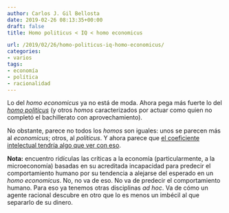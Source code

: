 ```yaml
---
author: Carlos J. Gil Bellosta
date: 2019-02-26 08:13:35+00:00
draft: false
title: Homo politicus < IQ < homo economicus

url: /2019/02/26/homo-politicus-iq-homo-economicus/
categories:
- varios
tags:
- economía
- política
- racionalidad
---
```


Lo del _homo economicus_ ya no está de moda. Ahora pega más fuerte lo del [_homo politicus_](https://elpais.com/elpais/2019/01/21/opinion/1548086633_394662.html) (y otros _homos_ caracterizados por actuar como quien no completó el bachillerato con aprovechamiento).


No obstante, parece no todos los _homos_ son iguales: unos se parecen más al _economicus_; otros, al _politicus_. Y ahora parece que [el coeficiente intelectual tendría algo que ver con eso](https://www.nber.org/papers/w25496#fromrss).

**Nota:** encuentro ridículas las críticas a la economía (particularmente, a la microeconomía) basadas en su acreditada incapacidad para predecir el comportamiento humano por su tendencia a alejarse del esperado en un _homo economicus_. No, no va de eso. No va de predecir el comportamiento humano. Para eso ya tenemos otras disciplinas _ad hoc_. Va de cómo un agente racional descubre en otro que lo es menos un imbécil al que separarlo de su dinero.



